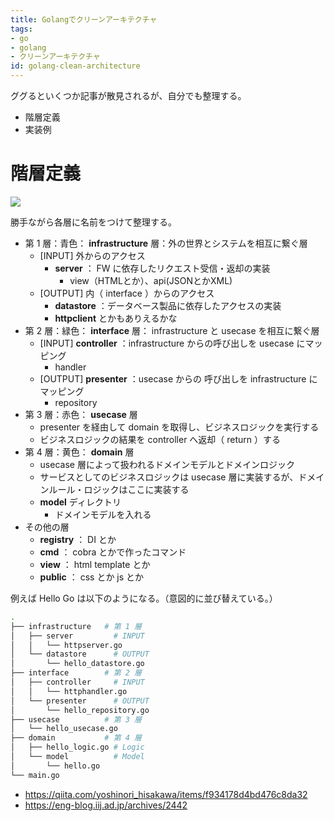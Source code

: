 ```yaml
---
title: Golangでクリーンアーキテクチャ
tags:
- go
- golang
- クリーンアーキテクチャ
id: golang-clean-architecture
---
```


ググるといくつか記事が散見されるが、自分でも整理する。

- 階層定義
- 実装例

# 階層定義

<img src="https://blog.cleancoder.com/uncle-bob/images/2012-08-13-the-clean-architecture/CleanArchitecture.jpg" />

勝手ながら各層に名前をつけて整理する。

- 第 1 層：青色： **infrastructure** 層：外の世界とシステムを相互に繋ぐ層
	- [INPUT] 外からのアクセス
	    - **server** ： FW に依存したリクエスト受信・返却の実装
	        - view（HTMLとか）、api(JSONとかXML)
	- [OUTPUT] 内（ interface ）からのアクセス
	    - **datastore** ：データベース製品に依存したアクセスの実装
		- **httpclient** とかもありえるかな
- 第 2 層：緑色： **interface** 層： infrastructure と usecase を相互に繋ぐ層
    - [INPUT] **controller** ：infrastructure からの呼び出しを usecase にマッピング
	    - handler
	- [OUTPUT] **presenter** ：usecase からの 呼び出しを infrastructure にマッピング
	    - repository
- 第 3 層：赤色： **usecase** 層
    - presenter を経由して domain を取得し、ビジネスロジックを実行する
	- ビジネスロジックの結果を controller へ返却（ return ）する
- 第 4 層：黄色： **domain** 層
    - usecase 層によって扱われるドメインモデルとドメインロジック
    - サービスとしてのビジネスロジックは usecase 層に実装するが、ドメインルール・ロジックはここに実装する
	- **model** ディレクトリ
	    - ドメインモデルを入れる
- その他の層
    - **registry** ： DI とか
    - **cmd** ： cobra とかで作ったコマンド
    - **view** ： html template とか
    - **public** ： css とか js とか

例えば Hello Go は以下のようになる。（意図的に並び替えている。）

```bash
.
├── infrastructure   # 第 1 層
│   ├── server         # INPUT
│   │   └── httpserver.go
│   └── datastore      # OUTPUT
│       └── hello_datastore.go
├── interface        # 第 2 層
│   ├── controller     # INPUT
│   │   └── httphandler.go
│   └── presenter      # OUTPUT
│       └── hello_repository.go
├── usecase          # 第 3 層
│   └── hello_usecase.go
├── domain           # 第 4 層
│   ├── hello_logic.go # Logic
│   └── model          # Model
│       └── hello.go
└── main.go
```


- https://qiita.com/yoshinori_hisakawa/items/f934178d4bd476c8da32
- https://eng-blog.iij.ad.jp/archives/2442
